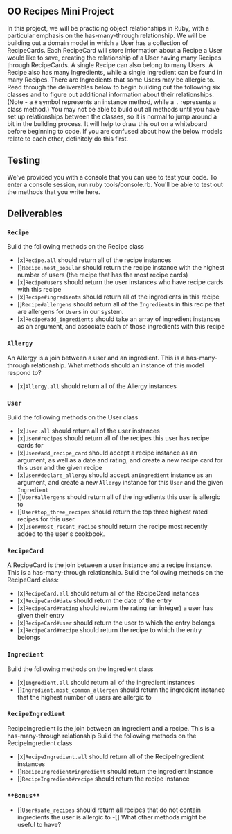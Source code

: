 ## OO Recipes Mini Project

In this project, we will be practicing object relationships in Ruby, with a particular emphasis on the has-many-through relationship.  We will be building out a domain model in which a User has a collection of RecipeCards. Each RecipeCard will store information about a Recipe a User would like to save, creating the relationship of a User having many Recipes through RecipeCards. A single Recipe can also belong to many Users.  A Recipe also has many Ingredients, while a single Ingredient can be found in many Recipes.  There are Ingredients that some Users may be allergic to.  Read through the deliverables below to begin building out the following six classes and to figure out additional information about their relationships.  (Note - a `#` symbol represents an instance method, while a `.` represents a class method.)  You may not be able to build out all methods until you have set up relationships between the classes, so it is normal to jump around a bit in the building process. It will help to draw this out on a whiteboard before beginning to code. If you are confused about how the below models relate to each other, definitely do this first.

## Testing

We've provided you with a console that you can use to test your code. To enter a console session, run ruby tools/console.rb. You'll be able to test out the methods that you write here.

## Deliverables

### `Recipe`
Build the following methods on the Recipe class

- [x]`Recipe.all`
should return all of the recipe instances
- []`Recipe.most_popular`
should return the recipe instance with the highest number of users (the recipe that has the most recipe cards)
- [x]`Recipe#users`
should return the user instances who have recipe cards with this recipe
- [x]`Recipe#ingredients`
should return all of the ingredients in this recipe
- []`Recipe#allergens`
should return all of the `Ingredient`s in this recipe that are allergens for `User`s in our system.
- [x]`Recipe#add_ingredients`
should take an array of ingredient instances as an argument, and associate each of those ingredients with this recipe

### `Allergy`
An Allergy is a join between a user and an ingredient.  This is a has-many-through relationship.  What methods should an instance of this model respond to?

- [x]`Allergy.all`
should return all of the Allergy instances

### `User`
Build the following methods on the User class

- [x]`User.all`
should return all of the user instances
- [x]`User#recipes`
should return all of the recipes this user has recipe cards for
- [x]`User#add_recipe_card`
should accept a recipe instance as an argument, as well as a date and rating, and create a new recipe card for this user and the given recipe
- [x]`User#declare_allergy`
should accept an`Ingredient` instance as an argument, and create a new `Allergy` instance for this `User` and the given `Ingredient`
- []`User#allergens`
should return all of the ingredients this user is allergic to
- []`User#top_three_recipes`
should return the top three highest rated recipes for this user.
- [x]`User#most_recent_recipe`
should return the recipe most recently added to the user's cookbook.

### `RecipeCard`
A RecipeCard is the join between a user instance and a recipe instance.  This is a has-many-through relationship.
Build the following methods on the RecipeCard class:  

- [x]`RecipeCard.all`
should return all of the RecipeCard instances
- [x]`RecipeCard#date`
should return the date of the entry
- [x]`RecipeCard#rating`
should return the rating (an integer) a user has given their entry
- [x]`RecipeCard#user`
should return the user to which the entry belongs
- [x]`RecipeCard#recipe`
should return the recipe to which the entry belongs

### `Ingredient`
Build the following methods on the Ingredient class

- [x]`Ingredient.all`
should return all of the ingredient instances
- []`Ingredient.most_common_allergen`
should return the ingredient instance that the highest number of users are allergic to


### `RecipeIngredient`
RecipeIngredient is the join between an ingredient and a recipe.  This is a has-many-through relationship
Build the following methods on the RecipeIngredient class

- [x]`RecipeIngredient.all`
should return all of the RecipeIngredient instances
- []`RecipeIngredient#ingredient`
should return the ingredient instance
- []`RecipeIngredient#recipe`
should return the recipe instance

### `**Bonus**`
- []`User#safe_recipes`
should return all recipes that do not contain ingredients the user is allergic to
-[] What other methods might be useful to have?
